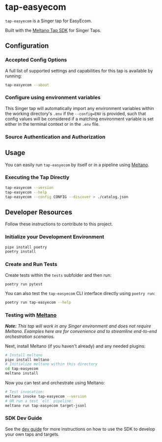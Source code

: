 # tap-easyecom

`tap-easyecom` is a Singer tap for EasyEcom.

Built with the [Meltano Tap SDK](https://sdk.meltano.com) for Singer Taps.

<!--

Developer TODO: Update the below as needed to correctly describe the install procedure. For instance, if you do not have a PyPi repo, or if you want users to directly install from your git repo, you can modify this step as appropriate.

## Installation

Install from PyPi:

```bash
pipx install tap-easyecom
```

Install from GitHub:

```bash
pipx install git+https://github.com/ORG_NAME/tap-easyecom.git@main
```

-->

## Configuration

### Accepted Config Options

<!--
Developer TODO: Provide a list of config options accepted by the tap.

This section can be created by copy-pasting the CLI output from:

```
tap-easyecom --about --format=markdown
```
-->

A full list of supported settings and capabilities for this
tap is available by running:

```bash
tap-easyecom --about
```

### Configure using environment variables

This Singer tap will automatically import any environment variables within the working directory's
`.env` if the `--config=ENV` is provided, such that config values will be considered if a matching
environment variable is set either in the terminal context or in the `.env` file.

### Source Authentication and Authorization

<!--
Developer TODO: If your tap requires special access on the source system, or any special authentication requirements, provide those here.
-->

## Usage

You can easily run `tap-easyecom` by itself or in a pipeline using [Meltano](https://meltano.com/).

### Executing the Tap Directly

```bash
tap-easyecom --version
tap-easyecom --help
tap-easyecom --config CONFIG --discover > ./catalog.json
```

## Developer Resources

Follow these instructions to contribute to this project.

### Initialize your Development Environment

```bash
pipx install poetry
poetry install
```

### Create and Run Tests

Create tests within the `tests` subfolder and
  then run:

```bash
poetry run pytest
```

You can also test the `tap-easyecom` CLI interface directly using `poetry run`:

```bash
poetry run tap-easyecom --help
```

### Testing with [Meltano](https://www.meltano.com)

_**Note:** This tap will work in any Singer environment and does not require Meltano.
Examples here are for convenience and to streamline end-to-end orchestration scenarios._

<!--
Developer TODO:
Your project comes with a custom `meltano.yml` project file already created. Open the `meltano.yml` and follow any "TODO" items listed in
the file.
-->

Next, install Meltano (if you haven't already) and any needed plugins:

```bash
# Install meltano
pipx install meltano
# Initialize meltano within this directory
cd tap-easyecom
meltano install
```

Now you can test and orchestrate using Meltano:

```bash
# Test invocation:
meltano invoke tap-easyecom --version
# OR run a test `elt` pipeline:
meltano run tap-easyecom target-jsonl
```

### SDK Dev Guide

See the [dev guide](https://sdk.meltano.com/en/latest/dev_guide.html) for more instructions on how to use the SDK to
develop your own taps and targets.
